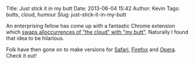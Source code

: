 Title: Just stick it in my butt
Date: 2013-06-04 15:42
Author: Kevin
Tags: butts, cloud, humour
Slug: just-stick-it-in-my-butt

An enterprising fellow has come up with a fantastic Chrome extension
which [swaps
all](https://github.com/panicsteve/cloud-to-butt)[occurrences of "the
cloud" with "my butt"](https://github.com/panicsteve/cloud-to-butt).
Naturally I found that idea to be hilarious.

Folk have then gone on to make versions for
[Safari](https://github.com/logancollins/cloud-to-butt-safari),
[Firefox](https://github.com/DaveRandom/cloud-to-butt-mozilla)
and [Opera](https://github.com/DaveRandom/cloud-to-butt-opera). Check it
out!
